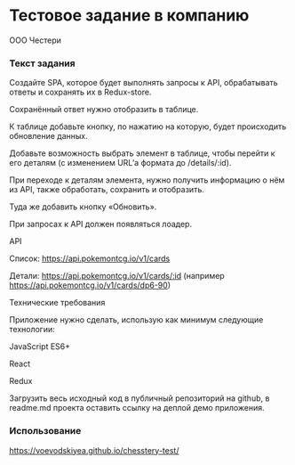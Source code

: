 # Тестовое задание в компанию 
ООО Честери
### Текст задания
Создайте SPA, которое будет выполнять запросы к API, обрабатывать ответы и сохранять их в Redux-store. 

Сохранённый ответ нужно отобразить в таблице.

К таблице добавьте кнопку, по нажатию на которую, будет происходить обновление данных.

Добавьте возможность выбрать элемент в таблице, чтобы перейти к его деталям (с изменением URL’а формата до /details/:id).

При переходе к деталям элемента, нужно получить информацию о нём из API, также обработать, сохранить и отобразить.

Туда же добавить кнопку «Обновить».

При запросах к API должен появляться лоадер.

API

Список: https://api.pokemontcg.io/v1/cards

Детали: https://api.pokemontcg.io/v1/cards/:id (например https://api.pokemontcg.io/v1/cards/dp6-90)

Технические требования

Приложение нужно сделать, использую как минимум следующие технологии:

JavaScript ES6+

React

Redux

Загрузить весь исходный код в публичный репозиторий на github, в readme.md проекта оставить ссылку на деплой демо приложения.

### Использование

https://voevodskiyea.github.io/chesstery-test/
